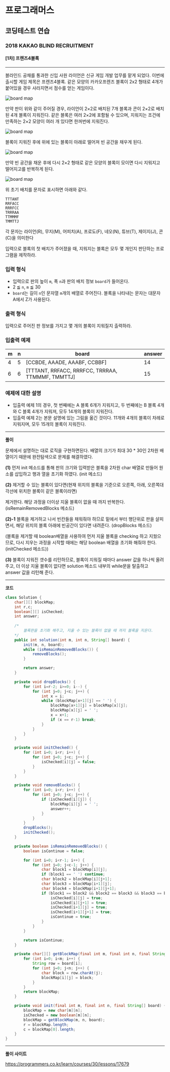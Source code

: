 # 프로그래머스

## 코딩테스트 연습

### 2018 KAKAO BLIND RECRUITMENT

#### [1차] 프렌즈4블록

***

블라인드 공채를 통과한 신입 사원 라이언은 신규 게임 개발 업무를 맡게 되었다. 이번에 출시할 게임 제목은 프렌즈4블록.
같은 모양의 카카오프렌즈 블록이 2x2 형태로 4개가 붙어있을 경우 사라지면서 점수를 얻는 게임이다.

![board map](http://t1.kakaocdn.net/welcome2018/pang1.png)

만약 판이 위와 같이 주어질 경우, 라이언이 2×2로 배치된 7개 블록과 콘이 2×2로 배치된 4개 블록이 지워진다. 같은 블록은 여러 2×2에 포함될 수 있으며, 지워지는 조건에 만족하는 2×2 모양이 여러 개 있다면 한꺼번에 지워진다.

![board map](http://t1.kakaocdn.net/welcome2018/pang2.png)

블록이 지워진 후에 위에 있는 블록이 아래로 떨어져 빈 공간을 채우게 된다.

![board map](http://t1.kakaocdn.net/welcome2018/pang3.png)

만약 빈 공간을 채운 후에 다시 2×2 형태로 같은 모양의 블록이 모이면 다시 지워지고 떨어지고를 반복하게 된다.

![board map](http://t1.kakaocdn.net/welcome2018/pang4.png)

위 초기 배치를 문자로 표시하면 아래와 같다.

```
TTTANT
RRFACC
RRRFCC
TRRRAA
TTMMMF
TMMTTJ
```

각 문자는 라이언(R), 무지(M), 어피치(A), 프로도(F), 네오(N), 튜브(T), 제이지(J), 콘(C)을 의미한다

입력으로 블록의 첫 배치가 주어졌을 때, 지워지는 블록은 모두 몇 개인지 판단하는 프로그램을 제작하라.

### 입력 형식

- 입력으로 판의 높이 `m`, 폭 `n`과 판의 배치 정보 `board`가 들어온다.
- 2 ≦ `n`, `m` ≦ 30
- `board`는 길이 `n`인 문자열 `m`개의 배열로 주어진다. 블록을 나타내는 문자는 대문자 A에서 Z가 사용된다.

### 출력 형식

입력으로 주어진 판 정보를 가지고 몇 개의 블록이 지워질지 출력하라.

### 입출력 예제

| m    | n    | board                                            | answer |
| ---- | ---- | ------------------------------------------------ | ------ |
| 4    | 5    | [CCBDE, AAADE, AAABF, CCBBF]                     | 14     |
| 6    | 6    | [TTTANT, RRFACC, RRRFCC, TRRRAA, TTMMMF, TMMTTJ] | 15     |

### 예제에 대한 설명

- 입출력 예제 1의 경우, 첫 번째에는 A 블록 6개가 지워지고, 두 번째에는 B 블록 4개와 C 블록 4개가 지워져, 모두 14개의 블록이 지워진다.
- 입출력 예제 2는 본문 설명에 있는 그림을 옮긴 것이다. 11개와 4개의 블록이 차례로 지워지며, 모두 15개의 블록이 지워진다.

***

**풀이**

문제에서 설명하는 대로 로직을 구현하면된다. 배열의 크기가 최대 30 * 30인 2차원 배열이기 때문에 완전탐색으로 문제를 해결하였다.

**(1)** 먼저 init 메소드를 통해 판의 크기와 입력받은 블록을 2차원 char 배열로 만들어 원소를 삽입하고 행과 열을 초기화 하였다. (init 메소드)

**(2)** 제거할 수 있는 블록이 있다면(현재 위치의 블록을 기준으로 오른쪽, 아래, 오른쪽대각선에 위치한 블록이 같은 블록이라면)

제거한다. 해당 과정을 더이상 지울 블록이 없을 때 까지 반복한다. (isRemainRemovedBlocks 메소드)

**(2)-1** 블록을 제거하고 나서 빈칸들을 채워줘야 하므로 밑에서 부터 행단위로 판을 살피면서, 해당 위치의 블록 아래에 빈공간이 있다면 내려준다. (dropBlocks 메소드)

(블록을 제거할 때 boolean배열을 사용하여 먼저 지울 블록을 checking 하고 지웠으므로, 다시 지우는 과정을 시작할 때에는 해당 boolean 배열을 초기화 해줘야 한다. (initChecked 메소드))

**(3)** 블록이 지워진 갯수를 리턴하므로, 블록이 지워질 때마다 answer 값을 하나씩 올려주고, 더 이상 지울 블록이 없다면 solution 메소드 내부의 while문을 탈출하고 answer 값을 리턴해 준다.

***

**코드**

```java
class Solution {
    char[][] blockMap;
    int r,c;
    boolean[][] isChecked;
    int answer;
		
  	/* 
  		블록판을 초기화 해주고, 지울 수 있는 블록이 없을 때 까지 블록을 지운다. 
  	*/
    public int solution(int m, int n, String[] board) {
        init(m, n, board);
        while (isRemainRemovedBlocks()) {
            removeBlocks();
        }

        return answer;
    }

    private void dropBlocks() {
        for (int i=r-2; i>=0; i--) {
            for (int j=0; j<c; j++) {
                int x = i;
                while (blockMap[x+1][j] == ' ') {
                    blockMap[x+1][j] = blockMap[x][j];
                    blockMap[x][j] = ' ';
                    x = x+1;
                    if (x == r-1) break;
                }
            }
        }
    }

    private void initChecked() {
        for (int i=0; i<r; i++) {
            for (int j=0; j<c; j++) {
                isChecked[i][j] = false;
            }
        }
    }

    private void removeBlocks() {
        for (int i=0; i<r; i++) {
            for (int j=0; j<c; j++) {
                if (isChecked[i][j]) {
                    blockMap[i][j] = ' ';
                    answer++;
                }
            }
        }
        dropBlocks();
        initChecked();
    }

    private boolean isRemainRemovedBlocks() {
        boolean isContinue = false;

        for (int i=0; i<r-1; i++) {
            for (int j=0; j<c-1; j++) {
                char block1 = blockMap[i][j];
                if (block1 == ' ') continue;
                char block2 = blockMap[i][j+1];
                char block3 = blockMap[i+1][j];
                char block4 = blockMap[i+1][j+1];
                if (block1 == block2 && block2 == block3 && block3 == block4) {
                    isChecked[i][j] = true;
                    isChecked[i][j+1] = true;
                    isChecked[i+1][j] = true;
                    isChecked[i+1][j+1] = true;
                    isContinue = true;
                }
            }
        }

        return isContinue;
    }

    private char[][] getBlockMap(final int m, final int n, final String[] board) {
        for (int i=0; i<m; i++) {
            String row = board[i];
            for (int j=0; j<n; j++) {
                char block = row.charAt(j);
                blockMap[i][j] = block;
            }
        }
        return blockMap;
    }

    private void init(final int m, final int n, final String[] board) {
        blockMap = new char[m][n];
        isChecked = new boolean[m][n];
        blockMap = getBlockMap(m, n, board);
        r = blockMap.length;
        c = blockMap[0].length;
    }
}
```

***

**풀이 사이트**

https://programmers.co.kr/learn/courses/30/lessons/17679

